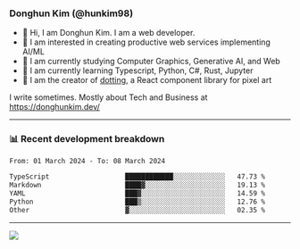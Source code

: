 ### Donghun Kim (@hunkim98)

- 👋 Hi, I am Donghun Kim. I am a web developer. 
- 🤔 I am interested in creating productive web services implementing AI/ML
- 🔭 I am currently studying Computer Graphics, Generative AI, and Web 
- 🌱 I am currently learning Typescript, Python, C#, Rust, Jupyter
- 🎨 I am the creator of [dotting](https://github.com/hunkim98/dotting), a React component library for pixel art

I write sometimes. Mostly about Tech and Business at https://donghunkim.dev/

---
### 📊 Recent development breakdown
<!--START_SECTION:waka-->

```txt
From: 01 March 2024 - To: 08 March 2024

TypeScript                   ████████████░░░░░░░░░░░░░   47.73 %
Markdown                     ████▓░░░░░░░░░░░░░░░░░░░░   19.13 %
YAML                         ███▓░░░░░░░░░░░░░░░░░░░░░   14.59 %
Python                       ███▒░░░░░░░░░░░░░░░░░░░░░   12.76 %
Other                        ▓░░░░░░░░░░░░░░░░░░░░░░░░   02.35 %
```

<!--END_SECTION:waka-->
---

<!-- <div align='center'> -->
  <img align="center" src="https://github-readme-stats.vercel.app/api?username=hunkim98&theme=dark&show_icons=true"/>
<!-- </div> -->
<!--
**hunkim98/hunkim98** is a ✨ _special_ ✨ repository because its `README.md` (this file) appears on your GitHub profile.

Here are some ideas to get you started:

- 🔭 I’m currently working on ...
- 🌱 I’m currently learning ...
- 👯 I’m looking to collaborate on ...
- 🤔 I’m looking for help with ...
- 💬 Ask me about ...
- 📫 How to reach me: ...
- 😄 Pronouns: ...
- ⚡ Fun fact: ...
-->

